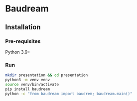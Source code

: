 # Baudream

## Installation

### Pre-requisites
Python 3.9+

### Run
```bash
mkdir presentation && cd presentation
python3 -m venv venv
source venv/bin/activate
pip install baudream
python -c "from baudream import baudrem; baudream.main()"
